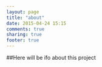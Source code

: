 ```yaml
---
layout: page
title: "about"
date: 2015-04-24 15:15
comments: true
sharing: true
footer: true
---
```

##Here will be ifo about this project

